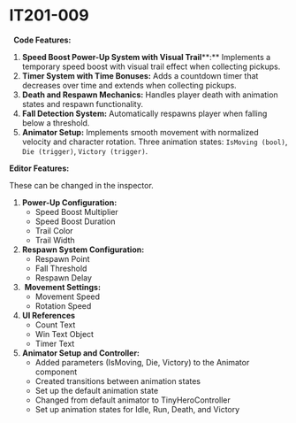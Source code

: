# IT201-009
 
**Code Features:**

1.  **Speed Boost Power-Up System with Visual Trail****:** Implements a temporary speed boost with visual trail effect when collecting pickups.
2.  **Timer System with Time Bonuses:** Adds a countdown timer that decreases over time and extends when collecting pickups.
3.  **Death and Respawn Mechanics:** Handles player death with animation states and respawn functionality.
4.  **Fall Detection System:** Automatically respawns player when falling below a threshold.
5.  **Animator Setup:** Implements smooth movement with normalized velocity and character rotation. Three animation states: `IsMoving (bool)`, `Die (trigger)`, `Victory (trigger)`.

**Editor Features:**

These can be changed in the inspector.

1.  **Power-Up Configuration:**
    * Speed Boost Multiplier
    * Speed Boost Duration
    * Trail Color
    * Trail Width
2.  **Respawn System Configuration:** 
    * Respawn Point
    * Fall Threshold
    * Respawn Delay
3.   **Movement Settings:**
    * Movement Speed
    * Rotation Speed
4.  **UI References**
    * Count Text
    * Win Text Object
    * Timer Text
5.  **Animator Setup and Controller:**   
    * Added parameters (IsMoving, Die, Victory) to the Animator component
    * Created transitions between animation states   
    * Set up the default animation state
    * Changed from default animator to TinyHeroController
    * Set up animation states for Idle, Run, Death, and Victory